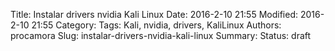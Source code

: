 ﻿Title: Instalar drivers nvidia Kali Linux
Date: 2016-2-10 21:55
Modified: 2016-2-10 21:55
Category: 
Tags: Kali, nvidia, drivers, KaliLinux
Authors: procamora
Slug: instalar-drivers-nvidia-kali-linux
Summary: 
Status: draft







